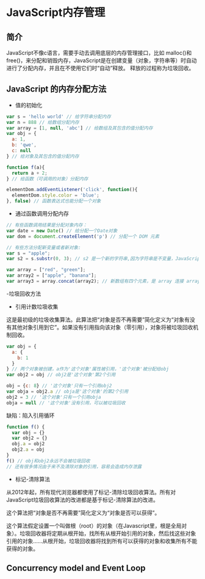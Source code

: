 # JavaScript内存管理

## 简介

JavaScript不像c语言，需要手动去调用底层的内存管理接口，比如 malloc()和free()，来分配和销毁内存，JavaScript是在创建变量（对象，字符串等）时自动进行了分配内存，并且在不使用它们时“自动”释放。 释放的过程称为垃圾回收。

## JavaScript 的内存分配方法

- 值的初始化

```javascript
var s = 'hello world' // 给字符串分配内存
var n = 888 // 给数组分配内存
var array = [1, null, 'abc'] // 给数组及其包含的值分配内存
var obj = {
  a: 1,
  b: 'qwe',
  c: null
} // 给对象及其包含的值分配内存

function f(a){
  return a + 2;
} // 给函数（可调用的对象）分配内存

elementDom.addEventListener('click', function(){
  elementDom.style.color = 'blue';
}, false) // 函数表达式也能分配一个对象
```

- 通过函数调用分配内存

```javascript
// 有些函数调用结果是分配对象内存：
var date = new Date() // 给分配一个Date对象
var dom = document.createElement('p') // 分配一个 DOM 元素

// 有些方法分配新变量或者新对象:
var s = "apple";
var s2 = s.substr(0, 3); // s2 是一个新的字符串,因为字符串是不变量，JavaScript 可能决定不分配内存，只是存储了 [0-3] 的范围。

var array = ["red", "green"];
var array2 = ["apple", "banana"];
var array3 = array.concat(array2); // 新数组有四个元素，是 array 连接 array2 的结果
```

-垃圾回收方法

- 引用计数垃圾收集

这是最初级的垃圾收集算法。此算法把“对象是否不再需要”简化定义为“对象有没有其他对象引用到它”。如果没有引用指向该对象（零引用），对象将被垃圾回收机制回收。

```javascript
var obj = {
  a: {
    b: 1
  }
} // 两个对象被创建，a作为'这个对象'属性被引用，'这个对象'被分配给obj
var obj2 = obj // obj2是'这个对象'第2个引用

obj = {c: 8} // '这个对象'只有一个引用obj2
var obja = obj2.a // obja是'这个对象'的第2个引用
obj2 = 3 // '这个对象'只有一个引用obja
obja = null // '这个对象'没有引用，可以被垃圾回收

```

缺陷：陷入引用循环
```javascript
function f() {
  var obj = {}
  var obj2 = {}
  obj.a = obj2
  obj2.a = obj
}
f() // obj和obj2永远不会被垃圾回收
// 还有很多情况由于来不及清除对象的引用，容易会造成内存泄露
```
- 标记-清除算法

从2012年起，所有现代浏览器都使用了标记-清除垃圾回收算法。所有对JavaScript垃圾回收算法的改进都是基于标记-清除算法的改进。

这个算法把“对象是否不再需要”简化定义为“对象是否可以获得”。

这个算法假定设置一个叫做根（root）的对象（在Javascript里，根是全局对象）。垃圾回收器将定期从根开始，找所有从根开始引用的对象，然后找这些对象引用的对象……从根开始，垃圾回收器将找到所有可以获得的对象和收集所有不能获得的对象。

## Concurrency model and Event Loop

